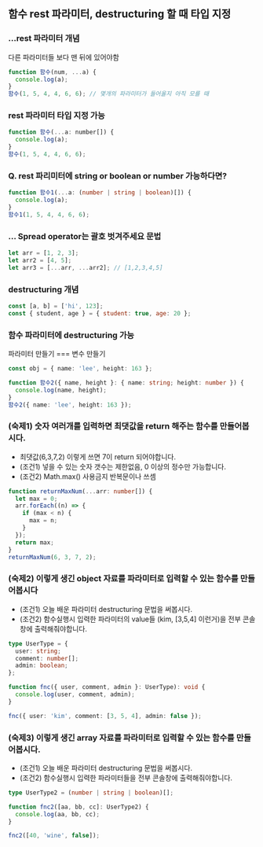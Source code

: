 ## 함수 rest 파라미터, destructuring 할 때 타입 지정

### ...rest 파라미터 개념

다른 파라미터들 보다 맨 뒤에 있어야함

```js
function 함수(num, ...a) {
  console.log(a);
}
함수(1, 5, 4, 4, 6, 6); // 몇개의 파라미터가 들어올지 아직 모를 때
```

### rest 파라미터 타입 지정 가능

```js
function 함수(...a: number[]) {
  console.log(a);
}
함수(1, 5, 4, 4, 6, 6);
```

### Q. rest 파리미터에 string or boolean or number 가능하다면?

```ts
function 함수1(...a: (number | string | boolean)[]) {
  console.log(a);
}
함수1(1, 5, 4, 4, 6, 6);
```

### ... Spread operator는 괄호 벗겨주세요 문법

```js
let arr = [1, 2, 3];
let arr2 = [4, 5];
let arr3 = [...arr, ...arr2]; // [1,2,3,4,5]
```

### destructuring 개념

```js
const [a, b] = ['hi', 123];
const { student, age } = { student: true, age: 20 };
```

### 함수 파라미터에 destructuring 가능

파라미터 만들기 === 변수 만들기

```ts
const obj = { name: 'lee', height: 163 };

function 함수2({ name, height }: { name: string; height: number }) {
  console.log(name, height);
}
함수2({ name: 'lee', height: 163 });
```

### (숙제1) 숫자 여러개를 입력하면 최댓값을 return 해주는 함수를 만들어봅시다.

- 최댓값(6,3,7,2) 이렇게 쓰면 7이 return 되어야합니다.<br>
- (조건1) 넣을 수 있는 숫자 갯수는 제한없음, 0 이상의 정수만 가능합니다.<br>
- (조건2) Math.max() 사용금지 반복문이나 쓰셈<br>

```ts
function returnMaxNum(...arr: number[]) {
  let max = 0;
  arr.forEach((n) => {
    if (max < n) {
      max = n;
    }
  });
  return max;
}
returnMaxNum(6, 3, 7, 2);
```

### (숙제2) 이렇게 생긴 object 자료를 파라미터로 입력할 수 있는 함수를 만들어봅시다

- (조건1) 오늘 배운 파라미터 destructuring 문법을 써봅시다.<br>
- (조건2) 함수실행시 입력한 파라미터의 value들 (kim, [3,5,4] 이런거)을 전부 콘솔창에 출력해줘야합니다.<br>

```ts
type UserType = {
  user: string;
  comment: number[];
  admin: boolean;
};

function fnc({ user, comment, admin }: UserType): void {
  console.log(user, comment, admin);
}

fnc({ user: 'kim', comment: [3, 5, 4], admin: false });
```

### (숙제3) 이렇게 생긴 array 자료를 파라미터로 입력할 수 있는 함수를 만들어봅시다.

- (조건1) 오늘 배운 파라미터 destructuring 문법을 써봅시다.<br>
- (조건2) 함수실행시 입력한 파라미터들을 전부 콘솔창에 출력해줘야합니다.<br>

```ts
type UserType2 = (number | string | boolean)[];

function fnc2([aa, bb, cc]: UserType2) {
  console.log(aa, bb, cc);
}

fnc2([40, 'wine', false]);
```
